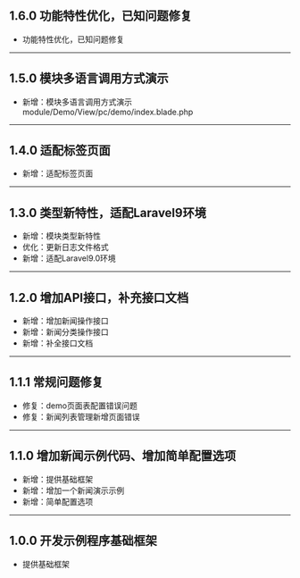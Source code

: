## 1.6.0 功能特性优化，已知问题修复

- 功能特性优化，已知问题修复

---

## 1.5.0 模块多语言调用方式演示

- 新增：模块多语言调用方式演示 module/Demo/View/pc/demo/index.blade.php

---

## 1.4.0 适配标签页面

- 新增：适配标签页面

---

## 1.3.0 类型新特性，适配Laravel9环境

- 新增：模块类型新特性
- 优化：更新日志文件格式
- 新增：适配Laravel9.0环境

---

## 1.2.0 增加API接口，补充接口文档

- 新增：增加新闻操作接口
- 新增：新闻分类操作接口
- 新增：补全接口文档

---

## 1.1.1 常规问题修复

- 修复：demo页面表配置错误问题
- 修复：新闻列表管理新增页面错误

---

## 1.1.0 增加新闻示例代码、增加简单配置选项

- 新增：提供基础框架
- 新增：增加一个新闻演示示例
- 新增：简单配置选项

---

## 1.0.0 开发示例程序基础框架

- 提供基础框架

